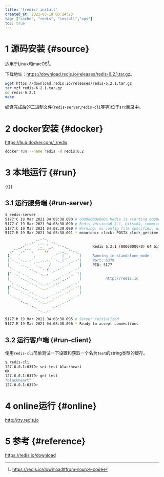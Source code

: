 ```yaml
---
title: '[redis] install'
created_at: 2021-03-19 03:24:23
tag: ["cache", "redis", "install","ops"]
toc: true
---
```


# 1 源码安装 {#source}

适用于Linux和macOS[^source]。

下载地址：<https://download.redis.io/releases/redis-6.2.1.tar.gz>。

```sh
wget https://download.redis.io/releases/redis-6.2.1.tar.gz
tar xzf redis-6.2.1.tar.gz
cd redis-6.2.1
make
```

编译完成后的二进制文件(`redis-server`,`redis-cli`等等)位于`src`目录中。


# 2 docker安装 {#docker}

<https://hub.docker.com/_/redis>

```sh
docker run --name redis -d redis:6.2
```

# 3 本地运行 {#run}

{{<highlight-file path="redis.conf" lang="ini">}}

## 3.1 运行服务端 {#run-server}

```sh
$ redis-server
5177:C 19 Mar 2021 04:08:38.090 # oO0OoO0OoO0Oo Redis is starting oO0OoO0OoO0Oo
5177:C 19 Mar 2021 04:08:38.090 # Redis version=6.2.1, bits=64, commit=00000000, modified=0, pid=5177, just started
5177:C 19 Mar 2021 04:08:38.090 # Warning: no config file specified, using the default config. In order to specify a config file use redis-server /path/to/redis.conf
5177:M 19 Mar 2021 04:08:38.091 * monotonic clock: POSIX clock_gettime
                _._                                                  
           _.-``__ ''-._                                             
      _.-``    `.  `_.  ''-._           Redis 6.2.1 (00000000/0) 64 bit
  .-`` .-```.  ```\/    _.,_ ''-._                                   
 (    '      ,       .-`  | `,    )     Running in standalone mode
 |`-._`-...-` __...-.``-._|'` _.-'|     Port: 6379
 |    `-._   `._    /     _.-'    |     PID: 5177
  `-._    `-._  `-./  _.-'    _.-'                                   
 |`-._`-._    `-.__.-'    _.-'_.-'|                                  
 |    `-._`-._        _.-'_.-'    |           http://redis.io        
  `-._    `-._`-.__.-'_.-'    _.-'                                   
 |`-._`-._    `-.__.-'    _.-'_.-'|                                  
 |    `-._`-._        _.-'_.-'    |                                  
  `-._    `-._`-.__.-'_.-'    _.-'                                   
      `-._    `-.__.-'    _.-'                                       
          `-._        _.-'                                           
              `-.__.-'                                               

5177:M 19 Mar 2021 04:08:38.095 # Server initialized
5177:M 19 Mar 2021 04:08:38.096 * Ready to accept connections
```

## 3.2 运行客户端 {#run-client}

使用`redis-cli`简单测试一下设置和获取一个名为`test`的string类型的缓存。

```sh
$ redis-cli
127.0.0.1:6379> set test blackheart
OK
127.0.0.1:6379> get test
"blackheart"
127.0.0.1:6379> 
```

# 4 online运行 {#online}

<http://try.redis.io>


# 5 参考 {#reference}

<https://redis.io/download>


[^source]:<https://redis.io/download#from-source-code>
